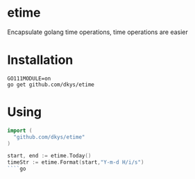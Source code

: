 # etime

Encapsulate golang time operations, time operations are easier

# Installation

````
GO111MODULE=on
go get github.com/dkys/etime
````

# Using

````go
import (
  "github.com/dkys/etime"
)

start, end := etime.Today()
timeStr := etime.Format(start,"Y-m-d H/i/s")
````go